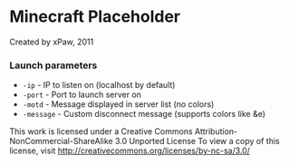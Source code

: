 Minecraft Placeholder
=====================

Created by xPaw, 2011

### Launch parameters
* `-ip` - IP to listen on (localhost by default)
* `-port` - Port to launch server on
* `-motd` - Message displayed in server list (no colors)
* `-message` - Custom disconnect message (supports colors like &e)

This work is licensed under a Creative Commons Attribution-NonCommercial-ShareAlike 3.0 Unported License
To view a copy of this license, visit http://creativecommons.org/licenses/by-nc-sa/3.0/
